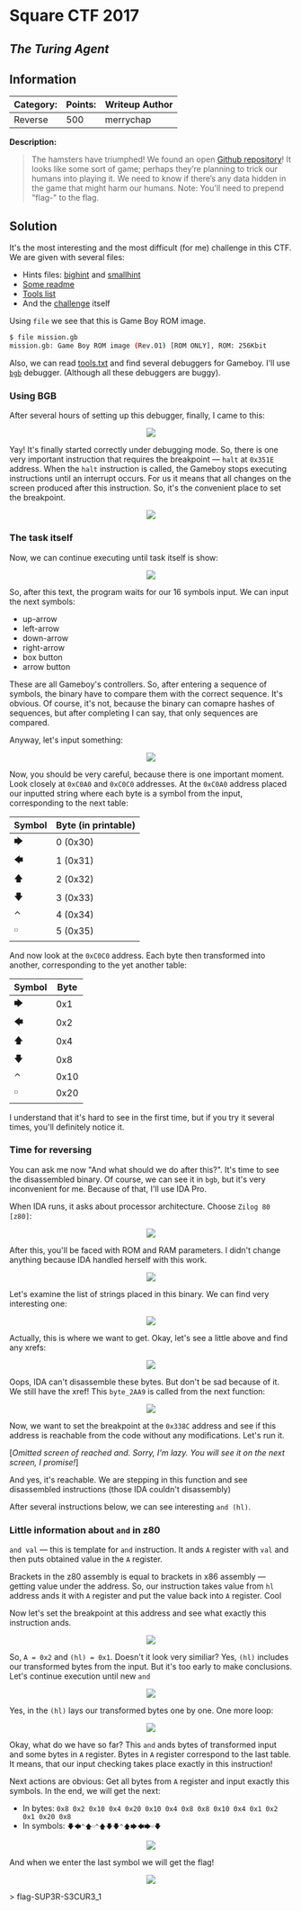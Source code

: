 # __Square CTF 2017__ 
## _The Turing Agent_

## Information
**Category:** | **Points:** | **Writeup Author**
--- | --- | ---
Reverse | 500 | merrychap

**Description:** 

>The hamsters have triumphed! We found an open [Github repository](https://github.com/Ahris/the_turing_agent)! It looks like some sort of game; perhaps they’re planning to trick our humans into playing it. We need to know if there’s any data hidden in the game that might harm our humans.
Note: You'll need to prepend "flag-" to the flag.

## Solution
It's the most interesting and the most difficult (for me) challenge in this CTF.
We are given with several files:
- Hints files: [bighint](bighint.txt) and [smallhint](smallhint.txt)
- [Some readme](README.txt)
- [Tools list](tools.txt)
- And the [challenge](mission.gb) itself

Using ```file``` we see that this is Game Boy ROM image.

```sh
$ file mission.gb
mission.gb: Game Boy ROM image (Rev.01) [ROM ONLY], ROM: 256Kbit
```

Also, we can read [tools.txt]((tools.txt)) and find several debuggers for Gameboy. I'll use [```bgb```](http://bgb.bircd.org/) debugger. (Although all these debuggers are buggy).


### Using BGB
After several hours of setting up this debugger, finally, I came to this:

<p align="center">
  <img src="screens/start.png">
</p>

Yay! It's finally started correctly under debugging mode. So, there is one very important instruction that requires the breakpoint — ```halt``` at ```0x351E``` address. When the ```halt``` instruction is called, the Gameboy stops executing instructions until an interrupt occurs. For us it means that all changes on the screen produced after this instruction. So, it's the convenient place to set the breakpoint.

<p align="center">
  <img src="screens/halt.png">
</p>


### The task itself
Now, we can continue executing until task itself is show:

<p align="center">
  <img src="screens/needs_code.png">
</p>

So, after this text, the program waits for our 16 symbols input. We can input the next symbols:
- up-arrow
- left-arrow
- down-arrow
- right-arrow
- box button
- arrow button

These are all Gameboy's controllers. So, after entering a sequence of symbols, the binary have to compare them with the correct sequence. It's obvious. Of course, it's not, because the binary can comapre hashes of sequences, but after completing I can say, that only sequences are compared.

Anyway, let's input something:

<p align="center">
  <img src="screens/inputted_code.png">
</p>

Now, you should be very careful, because there is one important moment. Look closely at ```0xC0A0``` and ```0xC0C0``` addresses. At the ```0xC0A0``` address placed our inputted string where each byte is a  symbol from the input, corresponding to the next table:

Symbol | Byte (in printable)
--- | ---
🡆 | 0 (0x30)
🡄 | 1 (0x31)
🡅 | 2 (0x32)
🡇 | 3 (0x33)
⌃ | 4 (0x34)
🢬 | 5 (0x35)

And now look at the ```0xC0C0``` address. Each byte then transformed into another, corresponding to the yet another table:

Symbol | Byte
--- | ---
🡆 | 0x1
🡄 | 0x2
🡅 | 0x4
🡇 | 0x8
⌃ | 0x10
🢬 | 0x20

I understand that it's hard to see in the first time, but if you try it several times, you'll definitely notice it. 

### Time for reversing
You can ask me now "And what should we do after this?". It's time to see the disassembled binary. Of course, we can see it in ```bgb```, but it's very inconvenient for me. Because of that, I'll use IDA Pro.

When IDA runs, it asks about processor architecture. Choose ```Zilog 80 [z80]```:

<p align="center">
  <img src="screens/start_ida.png">
</p>

After this, you'll be faced with ROM and RAM parameters. I didn't change anything because IDA handled herself with this work.

<p align="center">
  <img src="screens/rom_settings.png">
</p>

Let's examine the list of strings placed in this binary. We can find very interesting one:

<p align="center">
  <img src="screens/1st_flag.png">
</p>

Actually, this is where we want to get. Okay, let's see a little above and find any xrefs:

<p align="center">
  <img src="screens/needed_func.png">
</p>

Oops, IDA can't disassemble these bytes. But don't be sad because of it. We still have the xref! This ```byte_2AA9``` is called from the next function:

<p align="center">
  <img src="screens/needed_call.png">
</p>

Now, we want to set the breakpoint at the ```0x338C``` address and see if this address is reachable from the code without any modifications. Let's run it. 

[_Omitted screen of reached and. Sorry, I'm lazy. You will see it on the next screen, I promise!_]

And yes, it's reachable. We are stepping in this function and see disassembled instructions (those IDA couldn't disassembly)

After several instructions below, we can see interesting ```and (hl)```.

### Little information about ```and``` in z80
```and val``` — this is template for ```and``` instruction. It ands ```A``` register with ```val``` and then puts obtained value in the ```A``` register.

Brackets in the z80 assembly is equal to brackets in x86 assembly — getting value under the address. So, our instruction takes value from ```hl``` address ands it with ```A``` register and put the value back into ```A``` register. Cool

Now let's set the breakpoint at this address and see what exactly this instruction ands.

<p align="center">
  <img src="screens/1_and.png">
</p>

So, ```A = 0x2``` and ```(hl) = 0x1```. Doesn't it look very similiar? Yes, ```(hl)``` includes our transformed bytes from the input. But it's too early to make conclusions. Let's continue execution until new ```and```

<p align="center">
  <img src="screens/2_and.png">
</p>

Yes, in the ```(hl)``` lays our transformed bytes one by one. One more loop:

<p align="center">
  <img src="screens/3_and.png">
</p>

Okay, what do we have so far? This ```and``` ands bytes of transformed input and some bytes in ```A``` register. Bytes in ```A``` register correspond to the last table. It means, that our input checking takes place exactly in this instruction!

Next actions are obvious: Get all bytes from ```A``` register and input exactly this symbols. In the end, we will get the next:
- In bytes: ```0x8 0x2 0x10 0x4 0x20 0x10 0x4 0x8 0x8 0x10 0x4 0x1 0x2 0x1 0x20 0x8```
- In symbols: ```🡇🡄⌃🡅🢬⌃🡅🡇🡇⌃🡅🡆🡄🡆🢬🡇```

<p align="center">
  <img src="screens/inputted_code.png">
</p>

And when we enter the last symbol we will get the flag!

<p align="center">
  <img src="screens/flag.png">
</p>
> flag-SUP3R-S3CUR3_1